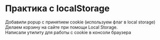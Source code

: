 # Практика с localStorage
Добавили popup с принятием cookie (используем флаг в local storage)<br>
Делаем корзину на сайте при помощи Local Storage.<br>
Написали утилиту для работы с cookie в консоли браузера
